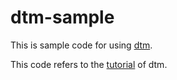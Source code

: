 # dtm-sample

This is sample code for using [dtm](https://github.com/dtm-labs/dtm).

This code refers to the [tutorial](https://en.dtm.pub/guide/start.html) of dtm.

